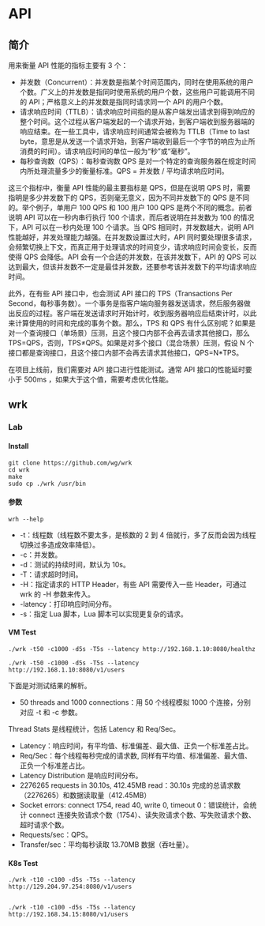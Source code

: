 # API

## 简介

用来衡量 API 性能的指标主要有 3  个：

- 并发数（Concurrent）：并发数是指某个时间范围内，同时在使用系统的用户个数。广义上的并发数是指同时使用系统的用户个数，这些用户可能调用不同的 API；严格意义上的并发数是指同时请求同一个 API 的用户个数。
- 请求响应时间（TTLB）：请求响应时间指的是从客户端发出请求到得到响应的整个时间。这个过程从客户端发起的一个请求开始，到客户端收到服务器端的响应结束。在一些工具中，请求响应时间通常会被称为 TTLB（Time to last  byte，意思是从发送一个请求开始，到客户端收到最后一个字节的响应为止所消费的时间）。请求响应时间的单位一般为“秒”或“毫秒”。
- 每秒查询数（QPS）：每秒查询数 QPS 是对一个特定的查询服务器在规定时间内所处理流量多少的衡量标准。QPS = 并发数 /  平均请求响应时间。

这三个指标中，衡量 API 性能的最主要指标是 QPS，但是在说明 QPS 时，需要指明是多少并发数下的 QPS，否则毫无意义，因为不同并发数下的 QPS 是不同的。举个例子，单用户 100  QPS 和 100 用户 100 QPS 是两个不同的概念。前者说明 API 可以在一秒内串行执行 100 个请求，而后者说明在并发数为 100 的情况下，API 可以在一秒内处理 100 个请求。当 QPS 相同时，并发数越大，说明 API 性能越好，并发处理能力越强。在并发数设置过大时，API 同时要处理很多请求，会频繁切换上下文，而真正用于处理请求的时间变少，请求响应时间会变长，反而使得 QPS 会降低。API 会有一个合适的并发数，在该并发数下，API 的 QPS 可以达到最大，但该并发数不一定是最佳并发数，还要参考该并发数下的平均请求响应时间。

此外，在有些 API 接口中，也会测试 API 接口的 TPS（Transactions Per  Second，每秒事务数）。一个事务是指客户端向服务器发送请求，然后服务器做出反应的过程。客户端在发送请求时开始计时，收到服务器响应后结束计时，以此来计算使用的时间和完成的事务个数。那么，TPS 和 QPS 有什么区别呢？如果是对一个查询接口（单场景）压测，且这个接口内部不会再去请求其他接口，那么  TPS=QPS，否则，TPS≠QPS。如果是对多个接口（混合场景）压测，假设 N 个接口都是查询接口，且这个接口内部不会再去请求其他接口，QPS=N*TPS。

在项目上线前，我们需要对 API 接口进行性能测试。通常 API 接口的性能延时要小于 500ms ，如果大于这个值，需要考虑优化性能。

## wrk

### Lab

#### Install

```ssh
git clone https://github.com/wg/wrk
cd wrk
make
sudo cp ./wrk /usr/bin
```

#### 参数

```shell
wrh --help
```

- -t：线程数（线程数不要太多，是核数的 2 到 4 倍就行，多了反而会因为线程切换过多造成效率降低）。
- -c：并发数。
- -d：测试的持续时间，默认为 10s。
- -T：请求超时时间。
- -H：指定请求的  HTTP Header，有些 API 需要传入一些 Header，可通过 wrk 的 -H  参数来传入。
- -latency：打印响应时间分布。
- -s：指定 Lua 脚本，Lua 脚本可以实现更复杂的请求。

#### VM Test

```shell
./wrk -t50 -c1000 -d5s -T5s --latency http://192.168.1.10:8080/healthz

./wrk -t50 -c1000 -d5s -T5s --latency http://192.168.1.10:8080/v1/users
```

下面是对测试结果的解析。

- 50 threads  and 1000 connections：用 50 个线程模拟 1000 个连接，分别对应 -t 和 -c 参数。

Thread Stats 是线程统计，包括 Latency 和  Req/Sec。

- Latency：响应时间，有平均值、标准偏差、最大值、正负一个标准差占比。
- Req/Sec：每个线程每秒完成的请求数,  同样有平均值、标准偏差、最大值、正负一个标准差占比。
- Latency Distribution 是响应时间分布。
- 2276265 requests in 30.10s, 412.45MB read：30.10s  完成的总请求数（2276265）和数据读取量（412.45MB）
- Socket errors: connect 1754, read 40,  write 0, timeout 0：错误统计，会统计 connect  连接失败请求个数（1754）、读失败请求个数、写失败请求个数、超时请求个数。
- Requests/sec：QPS。
- Transfer/sec：平均每秒读取 13.70MB 数据（吞吐量）。

#### K8s Test

```shell
./wrk -t10 -c100 -d5s -T5s --latency http://129.204.97.254:8080/v1/users


./wrk -t10 -c100 -d5s -T5s --latency http://192.168.34.15:8080/v1/users
```





